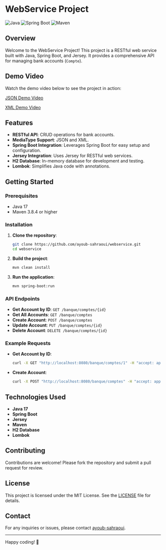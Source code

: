 # WebService Project

![Java](https://img.shields.io/badge/Java-17-blue)
![Spring Boot](https://img.shields.io/badge/Spring%20Boot-2.7.0-brightgreen)
![Maven](https://img.shields.io/badge/Maven-3.8.4-orange)

## Overview

Welcome to the WebService Project! This project is a RESTful web service built with Java, Spring Boot, and Jersey. It provides a comprehensive API for managing bank accounts (`Compte`).

## Demo Video

Watch the demo video below to see the project in action:

[JSON Demo Video](https://drive.google.com/file/d/1T1GG7FL76nI3Ls6HAjsCg2ePQONKBVKt/view?usp=sharing)

[XML Demo Video](https://drive.google.com/file/d/16ZbfP9riXCKWCjR1jM4AHhB2UzAcqkpa/view?usp=sharing)

## Features

- **RESTful API**: CRUD operations for bank accounts.
- **MediaType Support**: JSON and XML.
- **Spring Boot Integration**: Leverages Spring Boot for easy setup and configuration.
- **Jersey Integration**: Uses Jersey for RESTful web services.
- **H2 Database**: In-memory database for development and testing.
- **Lombok**: Simplifies Java code with annotations.

## Getting Started

### Prerequisites

- Java 17
- Maven 3.8.4 or higher

### Installation

1. **Clone the repository**:
    ```sh
    git clone https://github.com/ayoub-sahraoui/webservice.git
    cd webservice
    ```

2. **Build the project**:
    ```sh
    mvn clean install
    ```

3. **Run the application**:
    ```sh
    mvn spring-boot:run
    ```

### API Endpoints

- **Get Account by ID**: `GET /banque/comptes/{id}`
- **Get All Accounts**: `GET /banque/comptes`
- **Create Account**: `POST /banque/comptes`
- **Update Account**: `PUT /banque/comptes/{id}`
- **Delete Account**: `DELETE /banque/comptes/{id}`

### Example Requests

- **Get Account by ID**:
    ```sh
    curl -X GET "http://localhost:8080/banque/comptes/1" -H "accept: application/json"
    ```

- **Create Account**:
    ```sh
    curl -X POST "http://localhost:8080/banque/comptes" -H "accept: application/json" -H "Content-Type: application/json" -d "{ \"name\": \"John Doe\", \"balance\": 1000.0 }"
    ```

## Technologies Used

- **Java 17**
- **Spring Boot**
- **Jersey**
- **Maven**
- **H2 Database**
- **Lombok**

## Contributing

Contributions are welcome! Please fork the repository and submit a pull request for review.

## License

This project is licensed under the MIT License. See the [LICENSE](LICENSE) file for details.

## Contact

For any inquiries or issues, please contact [ayoub-sahraoui](https://github.com/ayoub-sahraoui).

---

Happy coding! 🚀